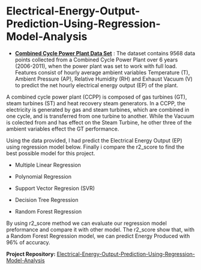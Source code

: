 # Electrical-Energy-Output-Prediction-Using-Regression-Model-Analysis

* **[Combined Cycle Power Plant Data Set](https://archive.ics.uci.edu/ml/datasets/combined+cycle+power+plant#)** : The dataset contains 9568 data points collected from a Combined Cycle Power Plant over 6 years (2006-2011), when the power plant was set to work with full load. Features consist of hourly average ambient variables Temperature (T), Ambient Pressure (AP), Relative Humidity (RH) and Exhaust Vacuum (V) to predict the net hourly electrical energy output (EP) of the plant.

A combined cycle power plant (CCPP) is composed of gas turbines (GT), steam turbines (ST) and heat recovery steam generators. In a CCPP, the electricity is generated by gas and steam turbines, which are combined in one cycle, and is transferred from one turbine to another. While the Vacuum is colected from and has effect on the Steam Turbine, he other three of the ambient variables effect the GT performance.

Using the data provided, I had predict the Electrical Energy Output (EP) using regression model below. Finally i compare the r2_score to find the best possible model for this project.
 
  * Multiple Linear Regression
 
  * Polynomial Regression
 
  * Support Vector Regresion (SVR)
 
  * Decision Tree Regression

  * Random Forest Regression
 
By using r2_score method we can evaluate our regression model preformance and compare it with other model. The r2_score show that, with a Random Forest Regression model, we can predict Energy Produced with 96% of accuracy. 
 
 **Project Repository:** [Electrical-Energy-Output-Prediction-Using-Regression-Model-Analysis](https://github.com/Asmuie/Electrical-Energy-Output-Prediction-Using-Regression-Model-Analysis)
 
